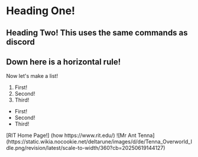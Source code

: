 # Heading One!
## Heading Two! This uses the same commands as discord
Down here is a horizontal rule!
---
Now let's make a list!
<ol>
    <li> First! </li>
    <li> Second! </li>
    <li> Third! </li>
  </ol>
<ul>
  <li> First! </li>
  <li> Second! </li>
  <li> Third! </li>
</ul>
[RIT Home Page!] (how https://www.rit.edu/)
![Mr Ant Tenna](https://static.wikia.nocookie.net/deltarune/images/d/de/Tenna_Overworld_Idle.png/revision/latest/scale-to-width/360?cb=20250619144127)
